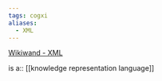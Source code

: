 ```yaml
---
tags: cogxi
aliases:
  - XML
---
```

[Wikiwand - XML](https://www.wikiwand.com/en/XML)

is a:: [[knowledge representation language]]
